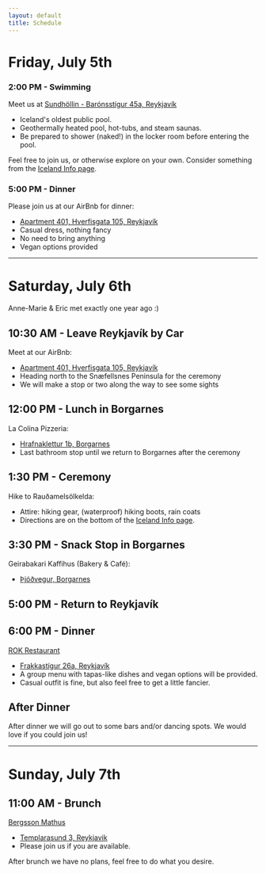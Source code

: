 ```yaml
---
layout: default
title: Schedule
---
```

# Friday, July 5th

### 2:00 PM - Swimming

Meet us at [Sundhöllin - Barónsstígur 45a, Reykjavík](https://goo.gl/maps/kVZVGgNEr5Q2)
* Iceland's oldest public pool.
* Geothermally heated pool, hot-tubs, and steam saunas.
* Be prepared to shower (naked!) in the locker room before entering the pool.

Feel free to join us, or otherwise explore on your own.  Consider something from the [Iceland Info page](https://rltvty.github.io/olkelda/icelandinfo.html).

### 5:00 PM - Dinner

Please join us at our AirBnb for dinner:
* [Apartment 401, Hverfisgata 105, Reykjavík](https://goo.gl/maps/XRSJt8agZ1s)
* Casual dress, nothing fancy
* No need to bring anything
* Vegan options provided

---
# Saturday, July 6th

Anne-Marie & Eric met exactly one year ago :)

## 10:30 AM - Leave Reykjavík by Car 
Meet at our AirBnb:
* [Apartment 401, Hverfisgata 105, Reykjavík](https://goo.gl/maps/XRSJt8agZ1s)
* Heading north to the Snæfellsnes Peninsula for the ceremony
* We will make a stop or two along the way to see some sights

## 12:00 PM - Lunch in Borgarnes
La Colina Pizzeria:
* [Hrafnaklettur 1b, Borgarnes](https://goo.gl/maps/mbJPQZxumq22)
* Last bathroom stop until we return to Borgarnes after the ceremony

## 1:30 PM - Ceremony
Hike to Rauðamelsölkelda:
* Attire: hiking gear, (waterproof) hiking boots, rain coats
* Directions are on the bottom of the [Iceland Info page](https://rltvty.github.io/olkelda/icelandinfo.html).

## 3:30 PM - Snack Stop in Borgarnes
Geirabakari Kaffihus (Bakery & Café):
* [Þjóðvegur, Borgarnes](https://goo.gl/maps/ULLJF42w71s)

## 5:00 PM - Return to Reykjavík

## 6:00 PM - Dinner
[ROK Restaurant](https://www.rokrestaurant.is)
* [Frakkastígur 26a, Reykjavík](https://goo.gl/maps/AWnTpAxM1zn)
* A group menu with tapas-like dishes and vegan options will be provided.
* Casual outfit is fine, but also feel free to get a little fancier.

## After Dinner
After dinner we will go out to some bars and/or dancing spots. We would love if you could join us!

---
# Sunday, July 7th

## 11:00 AM - Brunch
[Bergsson Mathus](https://www.bergsson.net/mathus)
* [Templarasund 3, Reykjavik](https://goo.gl/maps/1dGhSvYujb42)
* Please join us if you are available.

After brunch we have no plans, feel free to do what you desire. 
